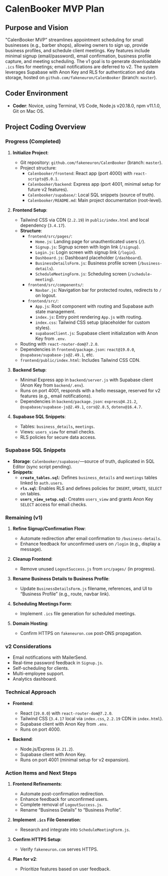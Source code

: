 # CalenBooker MVP Plan

## Purpose and Vision

"CalenBooker MVP" streamlines appointment scheduling for small businesses (e.g., barber shops), allowing owners to sign up, provide business profiles, and schedule client meetings. Key features include minimal signup (email/password), email confirmation, business profile capture, and meeting scheduling. The v1 goal is to generate downloadable `.ics` files for meetings; email notifications are deferred to v2. The system leverages Supabase with Anon Key and RLS for authentication and data storage, hosted on `github.com/fakeneuron/CalenBooker` (branch: `master`).

## Coder Environment

- **Coder**: Novice, using Terminal, VS Code, Node.js v20.18.0, npm v11.1.0, Git on Mac OS.

## Project Coding Overview

### Progress (Completed)

1. **Initialize Project**:

   - Git repository: `github.com/fakeneuron/CalenBooker` (branch: `master`).
   - Project structure:
     - `Calenbooker/frontend`: React app (port 4000) with `react-scripts@5.0.1`.
     - `Calenbooker/backend`: Express app (port 4001, minimal setup for future v2 features).
     - `Calenbooker/supabase/`: Local SQL snippets (source of truth).
     - `Calenbooker/README.md`: Main project documentation (root-level).

2. **Frontend Setup**:

   - Tailwind CSS via CDN (`2.2.19`) in `public/index.html` and local dependency (`3.4.17`).
   - **Structure**:
     - `frontend/src/pages/`:
       - `Home.js`: Landing page for unauthenticated users (`/`).
       - `Signup.js`: Signup screen with login link (`/signup`).
       - `Login.js`: Login screen with signup link (`/login`).
       - `Dashboard.js`: Dashboard placeholder (`/dashboard`).
       - `BusinessDetailsForm.js`: Business profile screen (`/business-details`).
       - `ScheduleMeetingForm.js`: Scheduling screen (`/schedule-meeting`).
     - `frontend/src/components/`:
       - `Navbar.js`: Navigation bar for protected routes, redirects to `/` on logout.
     - `frontend/src/`:
       - `App.js`: Root component with routing and Supabase auth state management.
       - `index.js`: Entry point rendering `App.js` with routing.
       - `index.css`: Tailwind CSS setup (placeholder for custom styles).
       - `supabaseClient.js`: Supabase client initialization with Anon Key from `.env`.
   - Routing with `react-router-dom@7.2.0`.
   - Dependencies in `frontend/package.json`: `react@19.0.0`, `@supabase/supabase-js@2.49.1`, etc.
   - `frontend/public/index.html`: Includes Tailwind CSS CDN.

3. **Backend Setup**:

   - Minimal Express app in `backend/server.js` with Supabase client (Anon Key from `backend/.env`).
   - Runs on port 4001, responds with a hello message, reserved for v2 features (e.g., email notifications).
   - Dependencies in `backend/package.json`: `express@4.21.2`, `@supabase/supabase-js@2.49.1`, `cors@2.8.5`, `dotenv@16.4.7`.

4. **Supabase SQL Snippets**:
   - Tables: `business_details`, `meetings`.
   - Views: `users_view` for email checks.
   - RLS policies for secure data access.

### Supabase SQL Snippets

- **Storage**: `Calenbooker/supabase/`—source of truth, duplicated in SQL Editor (sync script pending).
- **Snippets**:
  - **`create_tables.sql`**: Defines `business_details` and `meetings` tables linked to `auth.users`.
  - **`rls.sql`**: Enables RLS and defines policies for `INSERT`, `UPDATE`, `SELECT` on tables.
  - **`users_view_setup.sql`**: Creates `users_view` and grants Anon Key `SELECT` access for email checks.

### Remaining (v1)

1. **Refine Signup/Confirmation Flow**:

   - Automate redirection after email confirmation to `/business-details`.
   - Enhance feedback for unconfirmed users on `/login` (e.g., display a message).

2. **Cleanup Frontend**:

   - Remove unused `LogoutSuccess.js` from `src/pages/` (in progress).

3. **Rename Business Details to Business Profile**:

   - Update `BusinessDetailsForm.js` filename, references, and UI to “Business Profile” (e.g., route, navbar link).

4. **Scheduling Meetings Form**:

   - Implement `.ics` file generation for scheduled meetings.

5. **Domain Hosting**:
   - Confirm HTTPS on `fakeneuron.com` post-DNS propagation.

### v2 Considerations

- Email notifications with MailerSend.
- Real-time password feedback in `Signup.js`.
- Self-scheduling for clients.
- Multi-employee support.
- Analytics dashboard.

### Technical Approach

- **Frontend**:

  - React (`19.0.0`) with `react-router-dom@7.2.0`.
  - Tailwind CSS (`3.4.17` local via `index.css`, `2.2.19` CDN in `index.html`).
  - Supabase client with Anon Key from `.env`.
  - Runs on port 4000.

- **Backend**:
  - Node.js/Express (`4.21.2`).
  - Supabase client with Anon Key.
  - Runs on port 4001 (minimal setup for v2 expansion).

### Action Items and Next Steps

1. **Frontend Refinements**:

   - Automate post-confirmation redirection.
   - Enhance feedback for unconfirmed users.
   - Complete removal of `LogoutSuccess.js`.
   - Rename “Business Details” to “Business Profile”.

2. **Implement `.ics` File Generation**:

   - Research and integrate into `ScheduleMeetingForm.js`.

3. **Confirm HTTPS Setup**:

   - Verify `fakeneuron.com` serves HTTPS.

4. **Plan for v2**:
   - Prioritize features based on user feedback.
